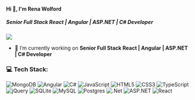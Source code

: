 #### Hi 👋, I'm Rena Wolford
##### **Senior Full Stack React | Angular | ASP.NET | C# Developer**

[![](https://visitcount.itsvg.in/api?id=renawolford6&icon=0&color=0)](https://visitcount.itsvg.in)
- 🔭 I’m currently working on **Senior Full Stack React | Angular | ASP.NET | C# Developer**

### 💻 Tech Stack:
![MongoDB](https://img.shields.io/badge/MongoDB-%234ea94b.svg?style=flat&logo=mongodb&logoColor=white) ![Angular](https://img.shields.io/badge/angular-%23DD0031.svg?style=flat&logo=angular&logoColor=white) ![C#](https://img.shields.io/badge/c%23-%23239120.svg?style=flat&logo=c-sharp&logoColor=white) ![JavaScript](https://img.shields.io/badge/javascript-%23323330.svg?style=flat&logo=javascript&logoColor=%23F7DF1E) ![HTML5](https://img.shields.io/badge/html5-%23E34F26.svg?style=flat&logo=html5&logoColor=white) ![CSS3](https://img.shields.io/badge/css3-%231572B6.svg?style=flat&logo=css3&logoColor=white) ![TypeScript](https://img.shields.io/badge/typescript-%23007ACC.svg?style=flat&logo=typescript&logoColor=white) ![jQuery](https://img.shields.io/badge/jquery-%230769AD.svg?style=flat&logo=jquery&logoColor=white) ![SQLite](https://img.shields.io/badge/sqlite-%2307405e.svg?style=flat&logo=sqlite&logoColor=white) ![MySQL](https://img.shields.io/badge/mysql-%2300f.svg?style=flat&logo=mysql&logoColor=white) ![Postgres](https://img.shields.io/badge/postgres-%23316192.svg?style=flat&logo=postgresql&logoColor=white) ![.Net](https://img.shields.io/badge/.NET-5C2D91?style=flat&logo=.net&logoColor=white) ![ASP.NET](https://img.shields.io/badge/-ASP.NET-%23Clojure?style=flat&logo=ASP.NET&logoColor=white) ![React](https://img.shields.io/badge/react-%2320232a.svg?style=flat&logo=react&logoColor=%2361DAFB)

